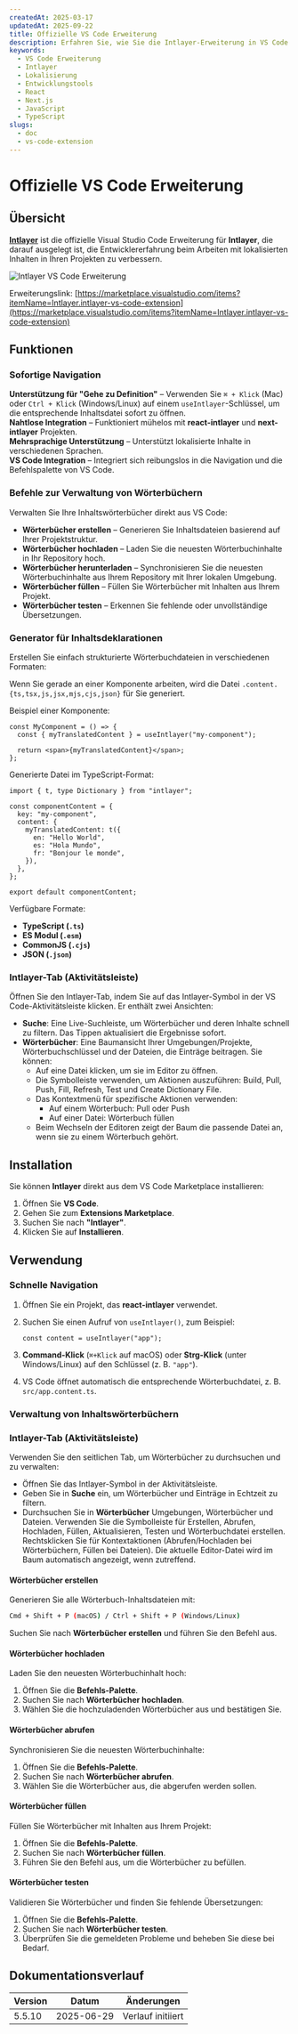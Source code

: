 ```yaml
---
createdAt: 2025-03-17
updatedAt: 2025-09-22
title: Offizielle VS Code Erweiterung
description: Erfahren Sie, wie Sie die Intlayer-Erweiterung in VS Code verwenden, um Ihren Entwicklungsworkflow zu verbessern. Navigieren Sie schnell zwischen lokalisierten Inhalten und verwalten Sie Ihre Wörterbücher effizient.
keywords:
  - VS Code Erweiterung
  - Intlayer
  - Lokalisierung
  - Entwicklungstools
  - React
  - Next.js
  - JavaScript
  - TypeScript
slugs:
  - doc
  - vs-code-extension
---
```


# Offizielle VS Code Erweiterung

## Übersicht

[**Intlayer**](https://marketplace.visualstudio.com/items?itemName=Intlayer.intlayer-vs-code-extension) ist die offizielle Visual Studio Code Erweiterung für **Intlayer**, die darauf ausgelegt ist, die Entwicklererfahrung beim Arbeiten mit lokalisierten Inhalten in Ihren Projekten zu verbessern.

![Intlayer VS Code Erweiterung](https://github.com/aymericzip/intlayer/blob/main/docs/assets/vs_code_extension_demo.gif)

Erweiterungslink: [https://marketplace.visualstudio.com/items?itemName=Intlayer.intlayer-vs-code-extension](https://marketplace.visualstudio.com/items?itemName=Intlayer.intlayer-vs-code-extension)

## Funktionen

### Sofortige Navigation

**Unterstützung für "Gehe zu Definition"** – Verwenden Sie `⌘ + Klick` (Mac) oder `Ctrl + Klick` (Windows/Linux) auf einem `useIntlayer`-Schlüssel, um die entsprechende Inhaltsdatei sofort zu öffnen.  
**Nahtlose Integration** – Funktioniert mühelos mit **react-intlayer** und **next-intlayer** Projekten.  
**Mehrsprachige Unterstützung** – Unterstützt lokalisierte Inhalte in verschiedenen Sprachen.  
**VS Code Integration** – Integriert sich reibungslos in die Navigation und die Befehlspalette von VS Code.

### Befehle zur Verwaltung von Wörterbüchern

Verwalten Sie Ihre Inhaltswörterbücher direkt aus VS Code:

- **Wörterbücher erstellen** – Generieren Sie Inhaltsdateien basierend auf Ihrer Projektstruktur.
- **Wörterbücher hochladen** – Laden Sie die neuesten Wörterbuchinhalte in Ihr Repository hoch.
- **Wörterbücher herunterladen** – Synchronisieren Sie die neuesten Wörterbuchinhalte aus Ihrem Repository mit Ihrer lokalen Umgebung.
- **Wörterbücher füllen** – Füllen Sie Wörterbücher mit Inhalten aus Ihrem Projekt.
- **Wörterbücher testen** – Erkennen Sie fehlende oder unvollständige Übersetzungen.

### Generator für Inhaltsdeklarationen

Erstellen Sie einfach strukturierte Wörterbuchdateien in verschiedenen Formaten:

Wenn Sie gerade an einer Komponente arbeiten, wird die Datei `.content.{ts,tsx,js,jsx,mjs,cjs,json}` für Sie generiert.

Beispiel einer Komponente:

```tsx fileName="src/components/MyComponent/index.tsx"
const MyComponent = () => {
  const { myTranslatedContent } = useIntlayer("my-component");

  return <span>{myTranslatedContent}</span>;
};
```

Generierte Datei im TypeScript-Format:

```tsx fileName="src/components/MyComponent/index.content.ts"
import { t, type Dictionary } from "intlayer";

const componentContent = {
  key: "my-component",
  content: {
    myTranslatedContent: t({
      en: "Hello World",
      es: "Hola Mundo",
      fr: "Bonjour le monde",
    }),
  },
};

export default componentContent;
```

Verfügbare Formate:

- **TypeScript (`.ts`)**
- **ES Modul (`.esm`)**
- **CommonJS (`.cjs`)**
- **JSON (`.json`)**

### Intlayer-Tab (Aktivitätsleiste)

Öffnen Sie den Intlayer-Tab, indem Sie auf das Intlayer-Symbol in der VS Code-Aktivitätsleiste klicken. Er enthält zwei Ansichten:

- **Suche**: Eine Live-Suchleiste, um Wörterbücher und deren Inhalte schnell zu filtern. Das Tippen aktualisiert die Ergebnisse sofort.
- **Wörterbücher**: Eine Baumansicht Ihrer Umgebungen/Projekte, Wörterbuchschlüssel und der Dateien, die Einträge beitragen. Sie können:
  - Auf eine Datei klicken, um sie im Editor zu öffnen.
  - Die Symbolleiste verwenden, um Aktionen auszuführen: Build, Pull, Push, Fill, Refresh, Test und Create Dictionary File.
  - Das Kontextmenü für spezifische Aktionen verwenden:
    - Auf einem Wörterbuch: Pull oder Push
    - Auf einer Datei: Wörterbuch füllen
  - Beim Wechseln der Editoren zeigt der Baum die passende Datei an, wenn sie zu einem Wörterbuch gehört.

## Installation

Sie können **Intlayer** direkt aus dem VS Code Marketplace installieren:

1. Öffnen Sie **VS Code**.
2. Gehen Sie zum **Extensions Marketplace**.
3. Suchen Sie nach **"Intlayer"**.
4. Klicken Sie auf **Installieren**.

## Verwendung

### Schnelle Navigation

1. Öffnen Sie ein Projekt, das **react-intlayer** verwendet.
2. Suchen Sie einen Aufruf von `useIntlayer()`, zum Beispiel:

   ```tsx
   const content = useIntlayer("app");
   ```

3. **Command-Klick** (`⌘+Klick` auf macOS) oder **Strg-Klick** (unter Windows/Linux) auf den Schlüssel (z. B. `"app"`).
4. VS Code öffnet automatisch die entsprechende Wörterbuchdatei, z. B. `src/app.content.ts`.

### Verwaltung von Inhaltswörterbüchern

### Intlayer-Tab (Aktivitätsleiste)

Verwenden Sie den seitlichen Tab, um Wörterbücher zu durchsuchen und zu verwalten:

- Öffnen Sie das Intlayer-Symbol in der Aktivitätsleiste.
- Geben Sie in **Suche** ein, um Wörterbücher und Einträge in Echtzeit zu filtern.
- Durchsuchen Sie in **Wörterbücher** Umgebungen, Wörterbücher und Dateien. Verwenden Sie die Symbolleiste für Erstellen, Abrufen, Hochladen, Füllen, Aktualisieren, Testen und Wörterbuchdatei erstellen. Rechtsklicken Sie für Kontextaktionen (Abrufen/Hochladen bei Wörterbüchern, Füllen bei Dateien). Die aktuelle Editor-Datei wird im Baum automatisch angezeigt, wenn zutreffend.

#### Wörterbücher erstellen

Generieren Sie alle Wörterbuch-Inhaltsdateien mit:

```sh
Cmd + Shift + P (macOS) / Ctrl + Shift + P (Windows/Linux)
```

Suchen Sie nach **Wörterbücher erstellen** und führen Sie den Befehl aus.

#### Wörterbücher hochladen

Laden Sie den neuesten Wörterbuchinhalt hoch:

1. Öffnen Sie die **Befehls-Palette**.
2. Suchen Sie nach **Wörterbücher hochladen**.
3. Wählen Sie die hochzuladenden Wörterbücher aus und bestätigen Sie.

#### Wörterbücher abrufen

Synchronisieren Sie die neuesten Wörterbuchinhalte:

1. Öffnen Sie die **Befehls-Palette**.
2. Suchen Sie nach **Wörterbücher abrufen**.
3. Wählen Sie die Wörterbücher aus, die abgerufen werden sollen.

#### Wörterbücher füllen

Füllen Sie Wörterbücher mit Inhalten aus Ihrem Projekt:

1. Öffnen Sie die **Befehls-Palette**.
2. Suchen Sie nach **Wörterbücher füllen**.
3. Führen Sie den Befehl aus, um die Wörterbücher zu befüllen.

#### Wörterbücher testen

Validieren Sie Wörterbücher und finden Sie fehlende Übersetzungen:

1. Öffnen Sie die **Befehls-Palette**.
2. Suchen Sie nach **Wörterbücher testen**.
3. Überprüfen Sie die gemeldeten Probleme und beheben Sie diese bei Bedarf.

## Dokumentationsverlauf

| Version | Datum      | Änderungen        |
| ------- | ---------- | ----------------- |
| 5.5.10  | 2025-06-29 | Verlauf initiiert |
